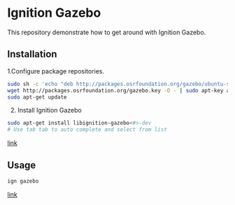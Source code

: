 # Ignition Gazebo

This repository demonstrate how to get around with Ignition Gazebo.

## Installation

1.Configure package repositories.
```bash
sudo sh -c 'echo "deb http://packages.osrfoundation.org/gazebo/ubuntu-stable `lsb_release -cs` main" > /etc/apt/sources.list.d/gazebo-stable.list'
wget http://packages.osrfoundation.org/gazebo.key -O - | sudo apt-key add -
sudo apt-get update
```

2. Install Ignition Gazebo
```bash
sudo apt-get install libignition-gazebo<#>-dev
# Use tab tab to auto complete and select from list
```
[link](https://ignitionrobotics.org/api/gazebo/6.1/install.html)

## Usage

```bash
ign gazebo
```
[link](https://ignitionrobotics.org/libs/gazebo)
